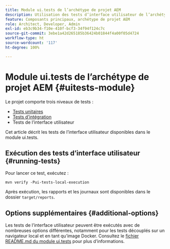 ```yaml
---
title: Module ui.tests de l’archétype de projet AEM
description: Utilisation des tests d’interface utilisateur de l’archétype de projet AEM
feature: Composants principaux, archétype de projet AEM
role: Architect, Developer, Admin
exl-id: eb3c9b34-f10e-410f-bcf3-34f94f124c7c
source-git-commit: 3ebe1a42d265185b36424b01844f4a00f05d4724
workflow-type: ht
source-wordcount: '117'
ht-degree: 100%

---
```


# Module ui.tests de l’archétype de projet AEM {#uitests-module}

Le projet comporte trois niveaux de tests :

* [Tests unitaires](core.md#unit-tests)
* [Tests d’intégration](ittests.md)
* Tests de l’interface utilisateur

Cet article décrit les tests de l’interface utilisateur disponibles dans le module ui.tests.

## Exécution des tests d’interface utilisateur {#running-tests}

Pour lancer ce test, exécutez :

```shell
mvn verify -Pui-tests-local-execution
```

Après exécution, les rapports et les journaux sont disponibles dans le dossier `target/reports`.

## Options supplémentaires {#additional-options}

Les tests de l’interface utilisateur peuvent être exécutés avec de nombreuses options différentes, notamment pour les tests découplés sur un navigateur local et en tant qu’image Docker. Consultez le [fichier README.md du module ui.tests](https://github.com/adobe/aem-project-archetype/tree/master/src/main/archetype/ui.tests) pour plus d’informations.
